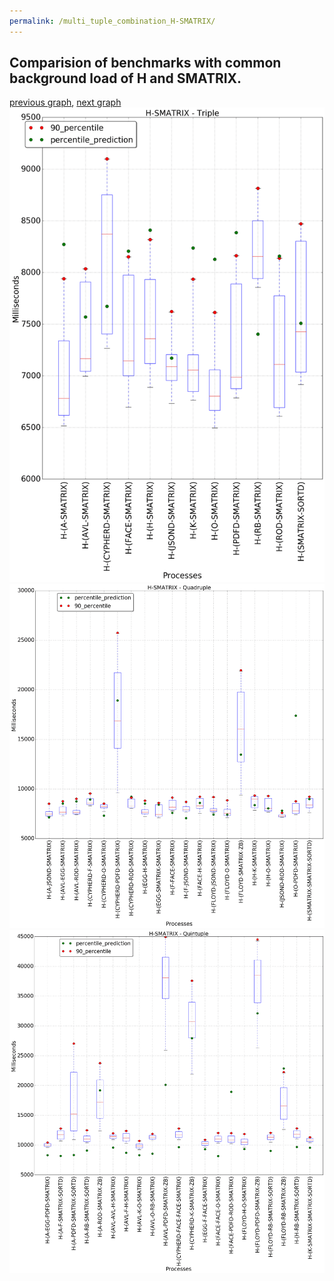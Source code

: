 ```yaml
---
permalink: /multi_tuple_combination_H-SMATRIX/
---
```



## Comparision of benchmarks with common background load of H and SMATRIX.

[previous graph](../multi_tuple_combination_H-ROD/), [next graph](../multi_tuple_combination_H-SORTD/)
![graph figure](./images/triple/H/H-SMATRIX_box.png)![graph figure](./images/quadruple/H/H-SMATRIX_box.png)![graph figure](./images/quintuple/H/H-SMATRIX_box.png)